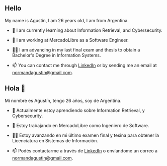 ## Hello

My name is Agustín, I am 26 years old, I am from Argentina.

- 🌱 I am currently learning about Information Retrieval, and Cybersecurity.

<!-- - 🔭 At this moment I am working on a project to detect deforestation in forests through satellite image analysis applying deep learning techniques.-->

- 🔭 I am working at MercadoLibre as a Software Engineer.

- 👨‍🎓 I am advancing in my last final exam and thesis to obtain a Bachelor's Degree in Information Systems.

- 📫 You can contact me through [LinkedIn](https://www.linkedin.com/in/normandagustin/) or by sending me an email at <normandagustin@gmail.com>.


## Hola 👋

Mi nombre es Agustín, tengo 26 años, soy de Argentina.

- 🌱 Actualmente estoy aprendiendo sobre Information Retrieval, y Cybersecurity.

<!-- - 🔭 En este momento estoy trabajando en un proyecto de detección de deforestación en bosques mediante análisis de imágenes satelitales aplicando técnicas de aprendizaje profundo.-->

- 🔭 Estoy trabajando en MercadoLibre como Ingeniero de Software.

- 👨‍🎓 Estoy avanzando en mi último examen final y tesina para obtener la Licenciatura en Sistemas de Información.

- 📫 Podés contactarme a través de [LinkedIn](https://www.linkedin.com/in/normandagustin/) o envíandome un correo a <normandagustin@gmail.com>.

<!--
Música:

Hobbies:

Literatura:
 Casciari
 Siddartha
 El extraño incidente de un perro a media noche

Podcasts:
 La Cruda
 Coffe with gringos

 StandUp
  Nicolás de Tracy

 

Follower De
 
 Domótica
  Un loco y su tecnología

 Física
  Javier Santaolalla
 Huerta
  Cosas del jardin

 Informática
   Pelado Nerd
   DotCSV
 
 Matemática
  Traductor de ingeniería
  Eduardo Saenz de Cabezón

 Otros
  Jaime Afterdark
  Damian Kuc

Miro despegues de SpaceX
 



Here are some ideas to get you started:
- 👯 I’m looking to collaborate on ...
- 🤔 I’m looking for help with ...
- 💬 Ask me about ...
- 😄 Pronouns: ...
- ⚡ Fun fact: ...

-->
